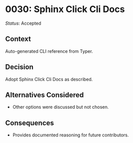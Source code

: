 # 0030: Sphinx Click Cli Docs

*Status*: Accepted

## Context
Auto-generated CLI reference from Typer.

## Decision
Adopt Sphinx Click Cli Docs as described.

## Alternatives Considered
- Other options were discussed but not chosen.

## Consequences
- Provides documented reasoning for future contributors.
